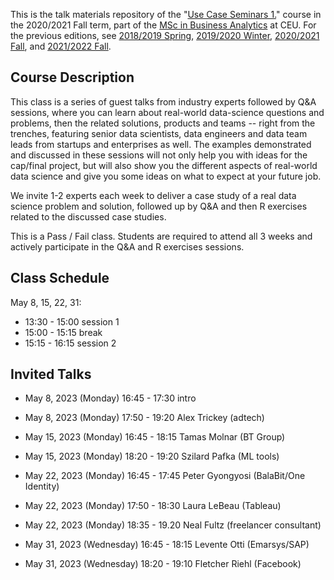 This is the talk materials repository of the "[Use Case Seminars 1.](https://courses.ceu.edu/courses/2020-2021/use-case-seminars-1)" course in the 2020/2021 Fall term, part of the [MSc in Business Analytics](https://courses.ceu.edu/programs/ms/master-science-business-analytics) at CEU. For the previous editions, see [2018/2019 Spring](https://github.com/daroczig/CEU-use-case-seminars/tree/2019-spring), [2019/2020 Winter](https://github.com/daroczig/CEU-use-case-seminars/tree/2020-winter), [2020/2021 Fall](https://github.com/daroczig/CEU-use-case-seminars/tree/2021-fall), and [2021/2022 Fall](https://github.com/daroczig/CEU-use-case-seminars/tree/2022-fall).

## Course Description

This class is a series of guest talks from industry experts followed by Q&A sessions, where you can learn about real-world data-science questions and problems, then the related solutions, products and teams -- right from the trenches, featuring senior data scientists, data engineers and data team leads from startups and enterprises as well. The examples demonstrated and discussed in these sessions will not only help you with ideas for the cap/final project, but will also show you the different aspects of real-world data science and give you some ideas on what to expect at your future job.

We invite 1-2 experts each week to deliver a case study of a real data science problem and solution, followed up by Q&A and then R exercises related to the discussed case studies.

This is a Pass / Fail class. Students are required to attend all 3 weeks and actively participate in the Q&A and R exercises sessions.

## Class Schedule

May 8, 15, 22, 31:

* 13:30 - 15:00 session 1
* 15:00 - 15:15 break
* 15:15 - 16:15 session 2

## Invited Talks

* May 8, 2023 (Monday) 16:45 - 17:30 intro
* May 8, 2023 (Monday) 17:50 - 19:20 Alex Trickey (adtech)

* May 15, 2023 (Monday) 16:45 - 18:15 Tamas Molnar (BT Group)
* May 15, 2023 (Monday) 18:20 - 19:20 Szilard Pafka (ML tools)

* May 22, 2023 (Monday) 16:45 - 17:45 Peter Gyongyosi (BalaBit/One Identity)
* May 22, 2023 (Monday) 17:50 - 18:30 Laura LeBeau (Tableau)
* May 22, 2023 (Monday) 18:35 - 19.20 Neal Fultz (freelancer consultant)

* May 31, 2023 (Wednesday) 16:45 - 18:15 Levente Otti (Emarsys/SAP)
* May 31, 2023 (Wednesday) 18:20 - 19:10 Fletcher Riehl (Facebook)

